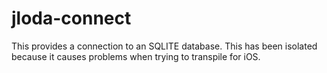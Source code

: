 # jloda-connect

This provides a connection to an SQLITE database. This has been isolated
because it causes problems when trying to transpile for iOS.
